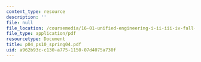 ```yaml
---
content_type: resource
description: ''
file: null
file_location: /coursemedia/16-01-unified-engineering-i-ii-iii-iv-fall-2005-spring-2006/a962b93cc130a775115007d4075a730f_p04_ps10_spring04.pdf
file_type: application/pdf
resourcetype: Document
title: p04_ps10_spring04.pdf
uid: a962b93c-c130-a775-1150-07d4075a730f
---
```

